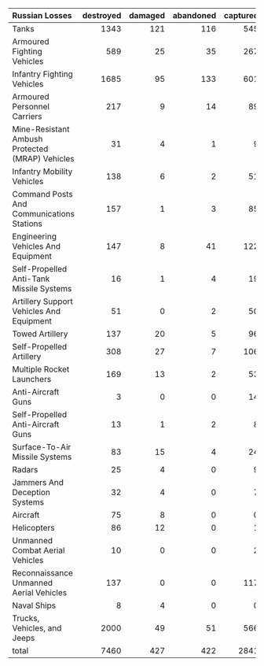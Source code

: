 | Russian Losses                                   |   destroyed |   damaged |   abandoned |   captured |   total |
|:-------------------------------------------------|------------:|----------:|------------:|-----------:|--------:|
| Tanks                                            |        1343 |       121 |         116 |        545 |    2125 |
| Armoured Fighting Vehicles                       |         589 |        25 |          35 |        267 |     916 |
| Infantry Fighting Vehicles                       |        1685 |        95 |         133 |        601 |    2514 |
| Armoured Personnel Carriers                      |         217 |         9 |          14 |         89 |     329 |
| Mine-Resistant Ambush Protected  (MRAP) Vehicles |          31 |         4 |           1 |          9 |      45 |
| Infantry Mobility Vehicles                       |         138 |         6 |           2 |         51 |     197 |
| Command Posts And Communications Stations        |         157 |         1 |           3 |         85 |     246 |
| Engineering Vehicles And Equipment               |         147 |         8 |          41 |        122 |     318 |
| Self-Propelled Anti-Tank Missile Systems         |          16 |         1 |           4 |         19 |      40 |
| Artillery Support Vehicles And Equipment         |          51 |         0 |           2 |         50 |     103 |
| Towed Artillery                                  |         137 |        20 |           5 |         96 |     258 |
| Self-Propelled Artillery                         |         308 |        27 |           7 |        106 |     448 |
| Multiple Rocket Launchers                        |         169 |        13 |           2 |         53 |     237 |
| Anti-Aircraft Guns                               |           3 |         0 |           0 |         14 |      17 |
| Self-Propelled Anti-Aircraft Guns                |          13 |         1 |           2 |          8 |      24 |
| Surface-To-Air Missile Systems                   |          83 |        15 |           4 |         24 |     126 |
| Radars                                           |          25 |         4 |           0 |          9 |      38 |
| Jammers And Deception Systems                    |          32 |         4 |           0 |          7 |      43 |
| Aircraft                                         |          75 |         8 |           0 |          0 |      83 |
| Helicopters                                      |          86 |        12 |           0 |          1 |      99 |
| Unmanned Combat Aerial Vehicles                  |          10 |         0 |           0 |          2 |      12 |
| Reconnaissance Unmanned Aerial Vehicles          |         137 |         0 |           0 |        117 |     254 |
| Naval Ships                                      |           8 |         4 |           0 |          0 |      12 |
| Trucks, Vehicles, and Jeeps                      |        2000 |        49 |          51 |        566 |    2666 |
| total                                            |        7460 |       427 |         422 |       2841 |   11150 |